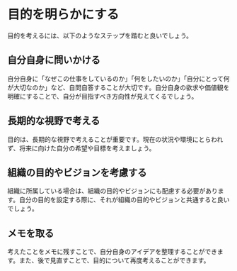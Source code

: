# 目的を明らかにする

目的を考えるには、以下のようなステップを踏むと良いでしょう。

## 自分自身に問いかける

自分自身に「なぜこの仕事をしているのか」「何をしたいのか」「自分にとって何が大切なのか」など、自問自答することが大切です。自分自身の欲求や価値観を明確にすることで、自分が目指すべき方向性が見えてくるでしょう。

## 長期的な視野で考える

目的は、長期的な視野で考えることが重要です。現在の状況や環境にとらわれず、将来に向けた自分の希望や目標を考えましょう。

## 組織の目的やビジョンを考慮する

組織に所属している場合は、組織の目的やビジョンにも配慮する必要があります。自分の目的を設定する際に、それが組織の目的やビジョンと共通すると良いでしょう。

## メモを取る

考えたことをメモに残すことで、自分自身のアイデアを整理することができます。また、後で見直すことで、目的について再度考えることができます。
